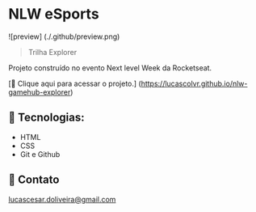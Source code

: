 # NLW eSports

![preview] (./.github/preview.png)

> Trilha Explorer

Projeto construído no evento Next level Week da Rocketseat.

[🔗 Clique aqui para acessar o projeto.] (https://lucascolvr.github.io/nlw-gamehub-explorer)

## 🔹 Tecnologias:

- HTML
- CSS
- Git e Github

## 💙 Contato

lucascesar.doliveira@gmail.com
